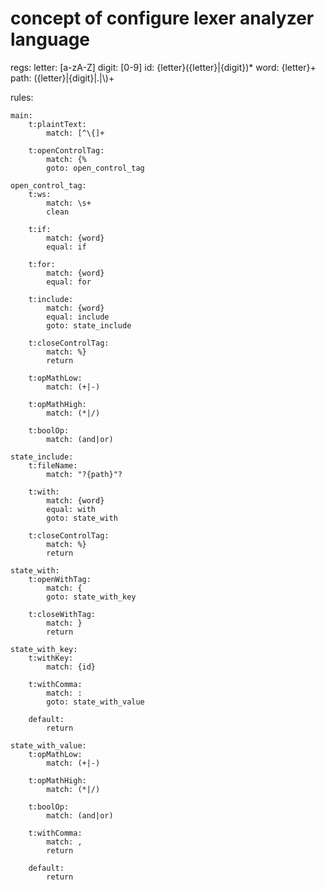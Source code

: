 # concept of configure lexer analyzer language

regs:
    letter: [a-zA-Z]
    digit: [0-9]
    id: {letter}({letter}|{digit})*
    word: {letter}+
    path: ({letter}|{digit}|\.|\\)+

rules:

    main:
        t:plaintText:
            match: [^\{]+

        t:openControlTag:
            match: {%
            goto: open_control_tag

    open_control_tag:
        t:ws:
            match: \s+
            clean

        t:if:
            match: {word}
            equal: if

        t:for:
            match: {word}
            equal: for

        t:include:
            match: {word}
            equal: include
            goto: state_include

        t:closeControlTag:
            match: %}
            return

        t:opMathLow:
            match: (+|-)

        t:opMathHigh:
            match: (*|/)

        t:boolOp:
            match: (and|or)

    state_include:
        t:fileName:
            match: "?{path}"?

        t:with:
            match: {word}
            equal: with
            goto: state_with

        t:closeControlTag:
            match: %}
            return

    state_with:
        t:openWithTag:
            match: {
            goto: state_with_key

        t:closeWithTag:
            match: }
            return

    state_with_key:
        t:withKey:
            match: {id}

        t:withComma:
            match: :
            goto: state_with_value

        default:
            return

    state_with_value:
        t:opMathLow:
            match: (+|-)

        t:opMathHigh:
            match: (*|/)

        t:boolOp:
            match: (and|or)

        t:withComma:
            match: ,
            return

        default:
            return
